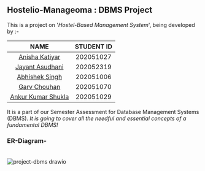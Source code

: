 ## Hostelio-Manageoma : DBMS Project
This is a project on '*Hostel-Based Management System*', being developed by :-

NAME  | STUDENT ID
:---: | :---:
[Anisha Katiyar](https://github.com/ani14kay)  | 202051027
[Jayant Asudhani](https://github.com/jayant0121)  | 202052319
[Abhishek Singh](https://github.com/5-Abhi-5)  | 202051006
[Garv Chouhan](https://github.com/GCIIITV)  | 202051070
[Ankur Kumar Shukla](https://github.com/AnkurKumarShukla)  | 202051029

It is a part of our Semester Assessment for Database Management Systems (DBMS). 
_It is going to cover all the needful and essential concepts of a fundamental DBMS!_

### ER-Diagram- <br/><br/>

![project-dbms drawio](https://user-images.githubusercontent.com/80956033/153048690-365c6d16-ea97-4dcb-a5d6-3e4a2dd65d32.png)

